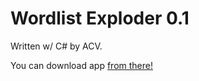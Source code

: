 # Wordlist Exploder 0.1 

Written w/ C# by ACV. 

You can download app [from there!](https://www.dropbox.com/s/rpwnoi00ejkai9l/Wordlist%20Exploder.exe?dl=0)
